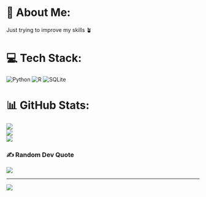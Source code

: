 # 💫 About Me:
Just trying to improve my skills 🪴


# 💻 Tech Stack:
![Python](https://img.shields.io/badge/python-3670A0?style=flat&logo=python&logoColor=ffdd54) ![R](https://img.shields.io/badge/r-%23276DC3.svg?style=flat&logo=r&logoColor=white) ![SQLite](https://img.shields.io/badge/sqlite-%2307405e.svg?style=flat&logo=sqlite&logoColor=white)
# 📊 GitHub Stats:
![](https://github-readme-stats.vercel.app/api?username=sealinsnow&theme=calm_pink&hide_border=false&include_all_commits=true&count_private=true)<br/>
![](https://nirzak-streak-stats.vercel.app/?user=sealinsnow&theme=calm_pink&hide_border=false)<br/>
![](https://github-readme-stats.vercel.app/api/top-langs/?username=sealinsnow&theme=calm_pink&hide_border=false&include_all_commits=true&count_private=true&layout=compact)

### ✍️ Random Dev Quote
![](https://quotes-github-readme.vercel.app/api?type=vetical&theme=tokyonight)

---
[![](https://visitcount.itsvg.in/api?id=sealinsnow&icon=0&color=0)](https://visitcount.itsvg.in)

<!-- Proudly created with GPRM ( https://gprm.itsvg.in ) -->
